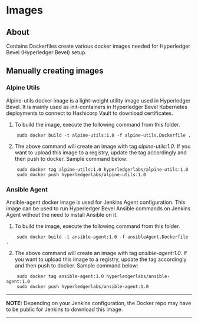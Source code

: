 # Images

## About
Contains Dockerfiles create various docker images needed for Hyperledger Bevel (Hyperledger Bevel) setup.

## Manually creating images ##

### Alpine Utils ###

Alpine-utils docker image is a light-weight utility image used in Hyperledger Bevel. It is mainly used as init-containers in Hyperledger Bevel Kubernetes deployments to connect to Hashicorp Vault to download certificates.

1. To build the image, execute the following command from this folder. 
```
	sudo docker build -t alpine-utils:1.0 -f alpine-utils.Dockerfile .

```
2. The above command will create an image with tag *alpine-utils:1.0*. If you want to upload this image to a registry, update the tag accordingly and then push to docker. Sample command below:
```
	sudo docker tag alpine-utils:1.0 hyperledgerlabs/alpine-utils:1.0
	sudo docker push hyperledgerlabs/alpine-utils:1.0
```

### Ansible Agent ###

Ansible-agent docker image is used for Jenkins Agent configuration. This image can be used to run Hyperledger Bevel Ansible commands on Jenkins Agent without the need to install Ansible on it.

1. To build the image, execute the following command from this folder. 
```
	sudo docker build -t ansible-agent:1.0 -f ansibleAgent.Dockerfile .

```
2. The above command will create an image with tag *ansible-agent:1.0*. If you want to upload this image to a registry, update the tag accordingly and then push to docker. Sample command below:
```
	sudo docker tag ansible-agent:1.0 hyperledgerlabs/ansible-agent:1.0
	sudo docker push hyperledgerlabs/ansible-agent:1.0
```

---
**NOTE:** Depending on your Jenkins configuration, the Docker repo may have to be public for Jenkins to download this image.

---